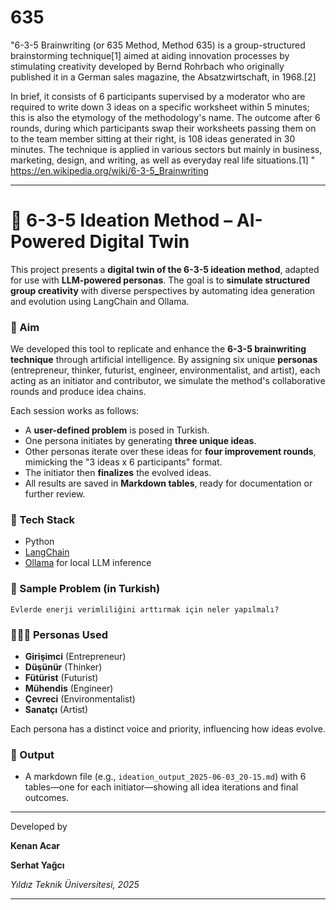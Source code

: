 # 635
"6-3-5 Brainwriting (or 635 Method, Method 635) is a group-structured brainstorming technique[1] aimed at aiding innovation processes by stimulating creativity developed by Bernd Rohrbach who originally published it in a German sales magazine, the Absatzwirtschaft, in 1968.[2]

In brief, it consists of 6 participants supervised by a moderator who are required to write down 3 ideas on a specific worksheet within 5 minutes; this is also the etymology of the methodology's name. The outcome after 6 rounds, during which participants swap their worksheets passing them on to the team member sitting at their right, is 108 ideas generated in 30 minutes. The technique is applied in various sectors but mainly in business, marketing, design, and writing, as well as everyday real life situations.[1] "
https://en.wikipedia.org/wiki/6-3-5_Brainwriting

---

# 🧠 6-3-5 Ideation Method – AI-Powered Digital Twin

This project presents a **digital twin of the 6-3-5 ideation method**, adapted for use with **LLM-powered personas**. The goal is to **simulate structured group creativity** with diverse perspectives by automating idea generation and evolution using LangChain and Ollama.

### 🎯 Aim

We developed this tool to replicate and enhance the **6-3-5 brainwriting technique** through artificial intelligence. By assigning six unique **personas** (entrepreneur, thinker, futurist, engineer, environmentalist, and artist), each acting as an initiator and contributor, we simulate the method's collaborative rounds and produce idea chains.

Each session works as follows:

* A **user-defined problem** is posed in Turkish.
* One persona initiates by generating **three unique ideas**.
* Other personas iterate over these ideas for **four improvement rounds**, mimicking the "3 ideas x 6 participants" format.
* The initiator then **finalizes** the evolved ideas.
* All results are saved in **Markdown tables**, ready for documentation or further review.

### 🧰 Tech Stack

* Python
* [LangChain](https://www.langchain.com/)
* [Ollama](https://ollama.ai/) for local LLM inference

### 📄 Sample Problem (in Turkish)

```
Evlerde enerji verimliliğini arttırmak için neler yapılmalı?
```

### 🧑‍🤝‍🧑 Personas Used

* **Girişimci** (Entrepreneur)
* **Düşünür** (Thinker)
* **Fütürist** (Futurist)
* **Mühendis** (Engineer)
* **Çevreci** (Environmentalist)
* **Sanatçı** (Artist)

Each persona has a distinct voice and priority, influencing how ideas evolve.

### 📂 Output

* A markdown file (e.g., `ideation_output_2025-06-03_20-15.md`) with 6 tables—one for each initiator—showing all idea iterations and final outcomes.

---

Developed by

**Kenan Acar**

**Serhat Yağcı**

*Yıldız Teknik Üniversitesi, 2025*

---
